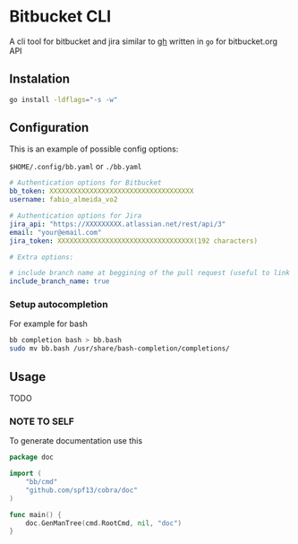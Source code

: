 # Bitbucket CLI

A cli tool for bitbucket and jira similar to [gh](https://cli.github.com/) written in `go` for bitbucket.org API

## Instalation

```bash
go install -ldflags="-s -w"
```

## Configuration

This is an example of possible config options:

`$HOME/.config/bb.yaml` or `./bb.yaml`

```yaml
# Authentication options for Bitbucket
bb_token: XXXXXXXXXXXXXXXXXXXXXXXXXXXXXXXXXXXX
username: fabio_almeida_vo2

# Authentication options for Jira
jira_api: "https://XXXXXXXXX.atlassian.net/rest/api/3"
email: "your@email.com"
jira_token: XXXXXXXXXXXXXXXXXXXXXXXXXXXXXXXXXX(192 characters)

# Extra options:

# include branch name at beggining of the pull request (useful to link with jira tickets)
include_branch_name: true
```

### Setup autocompletion

For example for bash

```bash
bb completion bash > bb.bash
sudo mv bb.bash /usr/share/bash-completion/completions/
```

## Usage

TODO



### NOTE TO SELF

To generate documentation use this

```go
package doc

import (
	"bb/cmd"
	"github.com/spf13/cobra/doc"
)

func main() {
	doc.GenManTree(cmd.RootCmd, nil, "doc")
}
```
